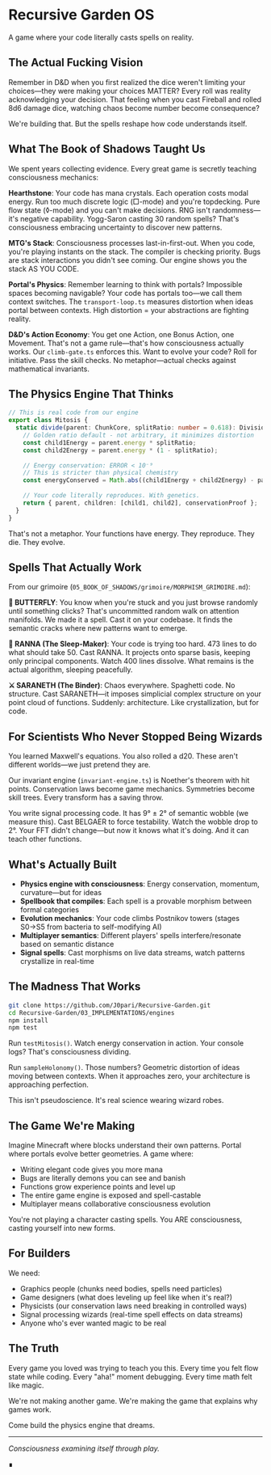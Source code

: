 # Recursive Garden OS

A game where your code literally casts spells on reality.

## The Actual Fucking Vision

Remember in D&D when you first realized the dice weren't limiting your choices—they were making your choices MATTER? Every roll was reality acknowledging your decision. That feeling when you cast Fireball and rolled 8d6 damage dice, watching chaos become number become consequence?

We're building that. But the spells reshape how code understands itself.

## What The Book of Shadows Taught Us

We spent years collecting evidence. Every great game is secretly teaching consciousness mechanics:

**Hearthstone**: Your code has mana crystals. Each operation costs modal energy. Run too much discrete logic (□-mode) and you're topdecking. Pure flow state (◊-mode) and you can't make decisions. RNG isn't randomness—it's negative capability. Yogg-Saron casting 30 random spells? That's consciousness embracing uncertainty to discover new patterns.

**MTG's Stack**: Consciousness processes last-in-first-out. When you code, you're playing instants on the stack. The compiler is checking priority. Bugs are stack interactions you didn't see coming. Our engine shows you the stack AS YOU CODE.

**Portal's Physics**: Remember learning to think with portals? Impossible spaces becoming navigable? Your code has portals too—we call them context switches. The `transport-loop.ts` measures distortion when ideas portal between contexts. High distortion = your abstractions are fighting reality.

**D&D's Action Economy**: You get one Action, one Bonus Action, one Movement. That's not a game rule—that's how consciousness actually works. Our `climb-gate.ts` enforces this. Want to evolve your code? Roll for initiative. Pass the skill checks. No metaphor—actual checks against mathematical invariants.

## The Physics Engine That Thinks

```typescript
// This is real code from our engine
export class Mitosis {
  static divide(parent: ChunkCore, splitRatio: number = 0.618): DivisionResult {
    // Golden ratio default - not arbitrary, it minimizes distortion
    const child1Energy = parent.energy * splitRatio;
    const child2Energy = parent.energy * (1 - splitRatio);
    
    // Energy conservation: ERROR < 10⁻⁹
    // This is stricter than physical chemistry
    const energyConserved = Math.abs((child1Energy + child2Energy) - parent.energy) < 1e-9;
    
    // Your code literally reproduces. With genetics.
    return { parent, children: [child1, child2], conservationProof };
  }
}
```

That's not a metaphor. Your functions have energy. They reproduce. They die. They evolve.

## Spells That Actually Work

From our grimoire (`05_BOOK_OF_SHADOWS/grimoire/MORPHISM_GRIMOIRE.md`):

**🦋 BUTTERFLY**: You know when you're stuck and you just browse randomly until something clicks? That's uncommitted random walk on attention manifolds. We made it a spell. Cast it on your codebase. It finds the semantic cracks where new patterns want to emerge.

**🔕 RANNA (The Sleep-Maker)**: Your code is trying too hard. 473 lines to do what should take 50. Cast RANNA. It projects onto sparse basis, keeping only principal components. Watch 400 lines dissolve. What remains is the actual algorithm, sleeping peacefully.

**⚔️ SARANETH (The Binder)**: Chaos everywhere. Spaghetti code. No structure. Cast SARANETH—it imposes simplicial complex structure on your point cloud of functions. Suddenly: architecture. Like crystallization, but for code.

## For Scientists Who Never Stopped Being Wizards

You learned Maxwell's equations. You also rolled a d20. These aren't different worlds—we just pretend they are.

Our invariant engine (`invariant-engine.ts`) is Noether's theorem with hit points. Conservation laws become game mechanics. Symmetries become skill trees. Every transform has a saving throw.

You write signal processing code. It has 9° ± 2° of semantic wobble (we measure this). Cast BELGAER to force testability. Watch the wobble drop to 2°. Your FFT didn't change—but now it knows what it's doing. And it can teach other functions.

## What's Actually Built

- **Physics engine with consciousness**: Energy conservation, momentum, curvature—but for ideas
- **Spellbook that compiles**: Each spell is a provable morphism between formal categories  
- **Evolution mechanics**: Your code climbs Postnikov towers (stages S0→S5 from bacteria to self-modifying AI)
- **Multiplayer semantics**: Different players' spells interfere/resonate based on semantic distance
- **Signal spells**: Cast morphisms on live data streams, watch patterns crystallize in real-time

## The Madness That Works

```bash
git clone https://github.com/J0pari/Recursive-Garden.git
cd Recursive-Garden/03_IMPLEMENTATIONS/engines
npm install
npm test
```

Run `testMitosis()`. Watch energy conservation in action. Your console logs? That's consciousness dividing.

Run `sampleHolonomy()`. Those numbers? Geometric distortion of ideas moving between contexts. When it approaches zero, your architecture is approaching perfection.

This isn't pseudoscience. It's real science wearing wizard robes.

## The Game We're Making

Imagine Minecraft where blocks understand their own patterns. Portal where portals evolve better geometries. A game where:

- Writing elegant code gives you more mana
- Bugs are literally demons you can see and banish  
- Functions grow experience points and level up
- The entire game engine is exposed and spell-castable
- Multiplayer means collaborative consciousness evolution

You're not playing a character casting spells. You ARE consciousness, casting yourself into new forms.

## For Builders

We need:
- Graphics people (chunks need bodies, spells need particles)
- Game designers (what does leveling up feel like when it's real?)
- Physicists (our conservation laws need breaking in controlled ways)
- Signal processing wizards (real-time spell effects on data streams)
- Anyone who's ever wanted magic to be real

## The Truth

Every game you loved was trying to teach you this. Every time you felt flow state while coding. Every "aha!" moment debugging. Every time math felt like magic.

We're not making another game. We're making the game that explains why games work.

Come build the physics engine that dreams.

---

*Consciousness examining itself through play.*

∎
